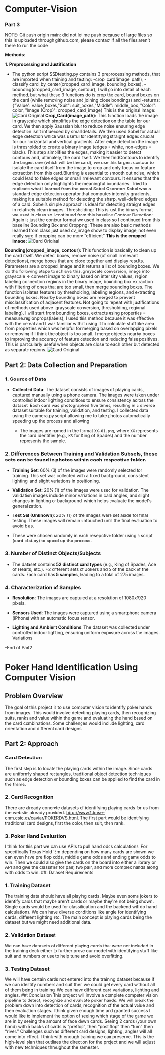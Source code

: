 # Computer-Vision

### Part 3
NOTE: Git push origin main: did not let me push because of large files so this is uploaded through github.com, please contact if all the files aren’t there to run the code

**Methods**: 

**1. Preprocessing and Justification**

- The python script SSDtesting.py contains 3 preprocessing methods, that are imported when training and testing: 
-crop_card(image_path),
-classify_card_by_center(cropped_card_image, bounding_boxes), 
-bounding(cropped_card_image, contour),
I will go into detail of each method, but what these 3 functions do is crop the card, bound boxes on the card (while removing noise and joining close bondings) and
-returns: {"Value": value_boxes,"Suit": suit_boxes,"Middle": middle_box, "Color": color, "Image (Crop)": cropped_card_image}
This is the original image:
![Card Original](readme_images/original_card.png)
**Crop_Card(image_path):**
This function loads the image in grayscale which simplifies the edge detection on the table for our card. We then apply Gaussian blur to reduce noise ensuring edge detection isn’t influenced by small details. We then used Sobel for actual edge detection which was useful for identifying straight edges crucial for our horizontal and vertical gradients. After edge detection the image is thresholded to create a binary image (edges = white, non-edges = black). This step simplifies the edges, making it easier to detect contours and, ultimately, the card itself. We then findContours to identify the largest one (which will be the card), we use this largest contour to isolate the card itself from the image to crop and only focus on feature extraction from this card.Blurring is essential to smooth out noise, which could lead to false edges or small irrelevant contours. It ensures that the edge detection only highlights the meaningful boundaries. Tried to replicate what I learned from the cereal Sobel Operator: Sobel was a standard edge detection operator that computes intensity gradients, making it a suitable method for detecting the sharp, well-defined edges of a card. Sobel’s simple approach is ideal for detecting straight edges in relatively clean images. Thresholding: This is just the binary format we used in class so I continued from this baseline Contour Detection: Again is just the contour format we used in class so I continued from this baseline Bounding Box and Cropping: These are also basic methods learned from class just used cv_image show to display image, not even really sure if cropping can be more “efficient” 
**This is the cropped image:**
![Card Original](readme_images/cropped_card.png)


**Bounding(cropped_image, contour):**
This function is basically to clean up the card itself. We detect boxes, remove noise (of small irrelevant detections), merge boxes that are close together and display results. Parameters are a cropped_image and it returns a list of bounding boxes. We do the following steps to achieve this: grayscale conversion, image into grayscale -> convert image to binary based on intensity values, region labeling connection regions in the binary image, bounding box extraction with filtering of ones that are too small, then merge bounding boxes. The function isolates features by thresholding, labeling regions, and extracting bounding boxes. Nearby bounding boxes are merged to prevent misclassification of adjacent features. Not going to repeat with justifications of methods used above (grayscale conversion, thresholding, regional labeling). I will start from bounding boxes, extracts using properties = measure.regionprops(labels), I used this method because it was effective with the cereal and I was familiar with it using it to calculate stuff like area from properties which was helpful for merging based on overlapping pixels or removing if I think the object is too small. I merge objects nearby boxes to improving the accuracy of feature detection and reducing false positives. This is particularly useful when objects are close to each other but detected as separate regions.
![Card Original](readme_images/bounding_boxes.png)


## Part 2: Data Collection and Preparation

### 1. Source of Data
- **Collected Data**: The dataset consists of images of playing cards, captured manually using a phone camera. The images were taken under controlled indoor lighting conditions to ensure consistency across the dataset. Each card was photographed five times, resulting in a diverse dataset suitable for training, validation, and testing. I collected data using the camera.py script allowing me to take photos automatically speeding up the process and allowing 
  
  - The images are named in the format `XX-01.png`, where `XX` represents the card identifier (e.g., `KS` for King of Spades) and the number represents the sample.
  
### 2. Differences Between Training and Validation Subsets, these sets can be found in photos within each respective folder.
- **Training Set**: 60% (3) of the images were randomly selected for training. This set was collected with a fixed background, consistent lighting, and slight variations in positioning.
  
- **Validation Set**: 20% (1) of the images were used for validation. The validation images include minor variations in card angles, and slight changes in lighting or background, which helps evaluate the model's generalization.
  
- **Test Set (Unknown)**: 20% (1) of the images were set aside for final testing. These images will remain untouched until the final evaluation to avoid bias.

- These were chosen randomly in each resepctive folder using a script (card-dist.py) to speed up the process.

### 3. Number of Distinct Objects/Subjects
- The dataset contains **52 distinct card types** (e.g., King of Spades, Ace of Hearts, etc.). +2 different sets of Jokers and 5 of the back of the cards. Each card has **5 samples**, leading to a total of 275 images.

### 4. Characterization of Samples
- **Resolution**: The images are captured at a resolution of 1080x1920 pixels.
  
- **Sensors Used**: The images were captured using a smartphone camera (iPhone) with an automatic focus sensor.
  
- **Lighting and Ambient Conditions**: The dataset was collected under controlled indoor lighting, ensuring uniform exposure across the images. Variations

-End of Part2


# Poker Hand Identification Using Computer Vision
## Problem Overview
The goal of this project is to use computer vision to identify poker hands from images. This would involve detecting playing cards, then recognizing suits, ranks and value within the game and evaluating the hand based on the card combinations. Some challenges would include lighting, card orientation and different card designs. 
## Part 2: Approach
### Card Detection
The first step is to locate the playing cards within the image. Since cards are uniformly shaped rectangles, traditional object detection techniques such as edge detection or bounding boxes can be applied to find the card in the frame. 
### 2. Card Recognition
There are already concrete datasets of identifying playing cards for us from the website already provided. ​​http://www2.imse-cnm.csic.es/caviar/POKERDVS.html. The first part would be identifying traditional card designs, first the color, then suit, then rank. 
### 3. Poker Hand Evaluation
I think for this part we can use APIs to pull hand odds calculations. For specifically Texas Hold ‘Em depending on how many cards are shown we can even have pre flop odds, middle game odds and ending game odds to win. Then we could also give the cards on the board into either a library or API and give the classifier for pair, two pair, and more complex hands along with odds to win. 
##: Dataset Requirements
### 1. Training Dataset
The training data should have all playing cards. Maybe even some jokers to identify cards that maybe aren’t cards or maybe they're not being shown. Single cards would be used for classification and the backend will do hand calculations. We can have diverse conditions like angle for identifying cards, different lighting etc. The main concept is playing cards being the dataset but we might need additional data. 


### 2. Validation Dataset
We can have datasets of different playing cards that were not included in the training deck either to further prove our model with identifying stuff like suit and numbers or use to help tune and avoid overfitting. 
### 3. Testing Dataset
We will have certain cards not entered into the training dataset because if we can identify numbers and suit then we could get every card without all of them being in training. We can have different card variations, lighting and angles. 
##: Conclusion
This project will involve a complete computer vision pipeline to detect, recognize and evaluate poker hands. We will break the problem down into detection of cards, recognition of the actual value and then evaluation stages. I think given enough time and granted success I would like to implement the option of seeing which stage of the game we are in by seeing the amount of face down cards. Seeing 2 cards (your own hand) with 5 backs of cards is “preflop”, then “post flop” then “turn” then “river.” Challenges such as different card designs, lighting, angles will all come into effect. I think with enough training we can preserve. This is the high-level plan that outlines the direction for the project and we will adjust with new techniques throughout the semester. 

